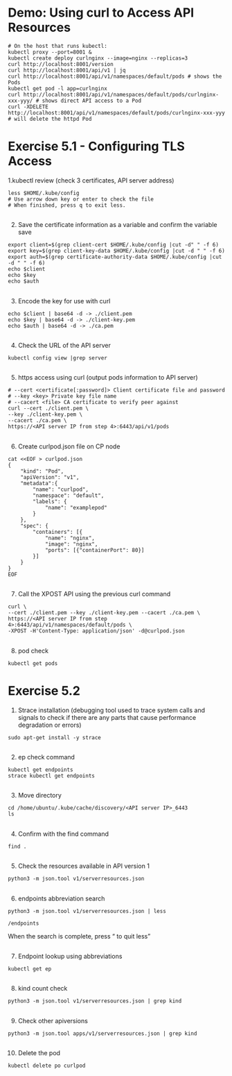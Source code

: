 # Demo: Using curl to Access API Resources
```
# On the host that runs kubectl: 
kubectl proxy --port=8001 &
kubectl create deploy curlnginx --image=nginx --replicas=3
curl http://localhost:8001/version
curl http://localhost:8001/api/v1 | jq
curl http://localhost:8001/api/v1/namespaces/default/pods # shows the Pods
kubectl get pod -l app=curlnginx
curl http://localhost:8001/api/v1/namespaces/default/pods/curlnginx-xxx-yyy/ # shows direct API access to a Pod
curl -XDELETE http://localhost:8001/api/v1/namespaces/default/pods/curlnginx-xxx-yyy # will delete the httpd Pod
```

# Exercise 5.1 - Configuring TLS Access

1.kubectl review (check 3 certificates, API server address)

```
less $HOME/.kube/config
# Use arrow down key or enter to check the file
# When finished, press q to exit less.
```
##

2. Save the certificate information as a variable and confirm the variable save

```
export client=$(grep client-cert $HOME/.kube/config |cut -d" " -f 6)
export key=$(grep client-key-data $HOME/.kube/config |cut -d " " -f 6)
export auth=$(grep certificate-authority-data $HOME/.kube/config |cut -d " " -f 6)
echo $client
echo $key
echo $auth
```

##

3. Encode the key for use with curl

```
echo $client | base64 -d -> ./client.pem
echo $key | base64 -d -> ./client-key.pem
echo $auth | base64 -d -> ./ca.pem
```

##

4. Check the URL of the API server

```
kubectl config view |grep server
```

##

5. https access using curl (output pods information to API server)

```
# --cert <certificate[:password]> Client certificate file and password
# --key <key> Private key file name
# --cacert <file> CA certificate to verify peer against
curl --cert ./client.pem \
--key ./client-key.pem \
--cacert ./ca.pem \
https://<API server IP from step 4>:6443/api/v1/pods
```

##

6. Create curlpod.json file on CP node

```
cat <<EOF > curlpod.json
{
    "kind": "Pod",
    "apiVersion": "v1",
    "metadata":{
        "name": "curlpod",
        "namespace": "default",
        "labels": {
            "name": "examplepod"
        }
    },
    "spec": {
        "containers": [{
            "name": "nginx",
            "image": "nginx",
            "ports": [{"containerPort": 80}]
        }]
    }
}
EOF
```

##

7. Call the XPOST API using the previous curl command

```
curl \
--cert ./client.pem --key ./client-key.pem --cacert ./ca.pem \
https://<API server IP from step 4>:6443/api/v1/namespaces/default/pods \
-XPOST -H'Content-Type: application/json' -d@curlpod.json
```

##

8. pod check

```
kubectl get pods
```


# Exercise 5.2


1. Strace installation (debugging tool used to trace system calls and signals to check if there are any parts that cause performance degradation or errors)
```
sudo apt-get install -y strace
```

##

2. ep check command
```
kubectl get endpoints
strace kubectl get endpoints
```

##

3. Move directory
```
cd /home/ubuntu/.kube/cache/discovery/<API server IP>_6443
ls
```

##

4. Confirm with the find command
```
find .
```

##

5. Check the resources available in API version 1
```
python3 -m json.tool v1/serverresources.json
```

##

6. endpoints abbreviation search
```
python3 -m json.tool v1/serverresources.json | less
```
```
/endpoints
```
When the search is complete, press <q> to quit less

##

7. Endpoint lookup using abbreviations
```
kubectl get ep
```

##

8. kind count check
```
python3 -m json.tool v1/serverresources.json | grep kind
```

##

9. Check other apiversions
```
python3 -m json.tool apps/v1/serverresources.json | grep kind
```

##

10. Delete the pod
```
kubectl delete po curlpod
```
